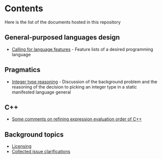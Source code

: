 ﻿# Contents

Here is the list of the documents hosted in this repository

## General-purposed languages design

* [Calling for language features](calling-for-language-features.md) - Feature lists of a desired programming language

## Pragmatics

* [Integer type reasoning](integer-type-reasoning.md) - Discussion of the background problem and the reasoning of the decision to picking an integer type in a static manifested language general

## C++

* [Some comments on refining expression evaluation order of C++](evaluation-order-comments.md)

## Background topics

* [Licensing](licensing.md)
* [Collected issue clarifications](collected-issue-clarifications.md)

